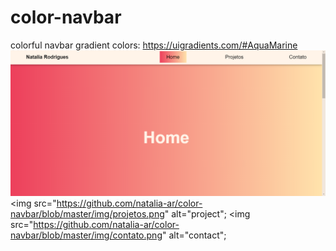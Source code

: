 # color-navbar
 colorful navbar
 gradient colors:
 https://uigradients.com/#AquaMarine
 <img src="https://github.com/natalia-ar/color-navbar/blob/master/img/home.png" alt="home">
 <img src="https://github.com/natalia-ar/color-navbar/blob/master/img/projetos.png" alt="project";
 <img src="https://github.com/natalia-ar/color-navbar/blob/master/img/contato.png" alt="contact";
